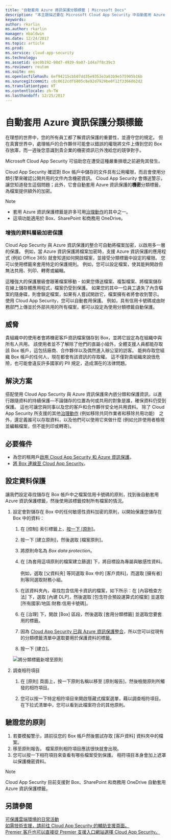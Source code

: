 ```yaml
---
title: "自動套用 Azure 資訊保護分類標籤 | Microsoft Docs"
description: "本主題描述要在 Microsoft Cloud App Security 中自動套用 Azure 資訊保護分類標籤的程序。"
keywords: 
author: rkarlin
ms.author: rkarlin
manager: mbaldwin
ms.date: 12/24/2017
ms.topic: article
ms.prod: 
ms.service: cloud-app-security
ms.technology: 
ms.assetid: eac0b192-98d7-4939-9a07-1d4a7f8c39c3
ms.reviewer: reutam
ms.suite: ems
ms.openlocfilehash: 6ef94215cbb07dd35e9353e3a63b9e575905b16b
ms.sourcegitcommit: c0c0612cdf6805c8e92d7929be0f12f33660b2d2
ms.translationtype: HT
ms.contentlocale: zh-TW
ms.lasthandoff: 12/25/2017
---
```

# <a name="automatically-apply-azure-information-protection-classification-labels"></a>自動套用 Azure 資訊保護分類標籤  

在理想的世界中，您的所有員工都了解資訊保護的重要性，並遵守您的規定。 但在真實世界中，處理帳戶的合作夥伴可能會以錯誤的權限將文件上傳到您的 Box 存放庫，而一週後您意識到貴企業的機密資訊已外洩給您的競爭對手。 

Microsoft Cloud App Security 可協助您在遭受這種嚴重損壞之前避免其發生。

Cloud App Security 確認對 Box 帳戶中儲存的文件具有公用權限，而且會使用分類引擎來確認公開共用的文件內含機密資訊。 Cloud App Security 會傳送警示，讓您知道發生這個問題；此外，它會自動套用 Azure 資訊保護的**機密**分類標籤，為檔案提供額外的加密。 

>[!NOTE]
> - 套用 Azure 資訊保護標籤是許多可用[治理動作](governance-actions.md)的其中之一。
> - 這項功能適用於 Box、SharePoint 和商務用 OneDrive。

### <a name="enhanced-data-level-encryption-protection"></a>增強的資料層級加密保護

Cloud App Security 與 Azure 資訊保護的整合可自動將檔案加密，以啟用多一層的保護。 例如，當 Azure 資訊保護將檔案加密時，支援 Azure 資訊保護的應用程式 (例如 Office 365) 就會知道如何開啟檔案，並接受分類標籤中設定的權限。 您可以使用標籤來套用特定的保護規則。 例如，您可以設定檔案，使其能夠開啟但無法共用、列印、轉寄或編輯。 

這種強大的保護層級會跟著檔案移動 - 如果您傳送檔案、複製檔案、將檔案儲存在線上儲存體應用程式，檔案仍受到保護。 如果您的其中一位員工遺失了內含檔案的隨身碟，則會鎖定檔案，如果有人嘗試開啟它，檔案擁有者將會收到警示。 使用 Cloud App Security，您可以自動套用保護。 例如，具有信用卡號碼或由財務部門上傳並於外部共用的所有檔案，都可以設定為使用分類標籤自動保護。 

## <a name="the-threat"></a>威脅 
貴組織中的使用者會將機密客戶資訊檔案儲存到 Box，並將它設定為在組織中與所有人共用。 該使用者並不了解除了他們的直屬小組外，全體支援人員都能存取該 Box 帳戶，這包括廠商、合作夥伴以及偶然進入辦公室的訪客。 能夠存取您組織 Box 帳戶的任何人，現在都會有該資訊的存取權。 這不僅對貴組織來說很危險，也可能會違反許多國家的 PII 規定，造成潛在的法律問題。

## <a name="the-solution"></a>解決方案
搭配使用 Cloud App Security 與 Azure 資訊保護來內嵌分類和保護資訊，以進行跟隨資料的持續保護—不論儲存的位置為何或共用的對象是誰，確保資料仍受到保護。 這也可讓您與同事以及您的客戶和合作夥伴安全地共用資料。 除了 Cloud App Security 所支援的其他[治理動作](governance-actions.md) (例如移除共同作業者和移除共用功能)　之外，還定義誰可以存取資料，以及他們可以使用它來做什麼 (例如允許使用者檢視並編輯檔案，但不能列印或轉寄)。

## <a name="prerequisites"></a>必要條件

- 為您的租用戶[啟用 Cloud App Security 和 Azure 資訊保護](azip-integration.md)。
- [將 Box 連線至 Cloud App Security](connect-box-to-microsoft-cloud-app-security.md)。

## <a name="setting-up-data-protection"></a>設定資料保護

讓我們設定尋找儲存在 Box 帳戶中之檔案信用卡號碼的原則，找到後自動套用 Azure 資訊保護標籤，然後使用該標籤控制所有檔案的情況。

1. 設定會對儲存在 Box 中的任何敏感性資料加密的原則，以開始保護您儲存在 Box 中的資料：

    1. 在 [控制] 索引標籤上，[按一下 [原則]](control-cloud-apps-with-policies.md)。 
    
    2. 按一下 [建立原則]，然後選取 [檔案原則]。
    
    3. 將原則命名為 *Box data protection*。
    
    4. 在 [為套用這項原則的檔案建立篩選] 下，將目標設為專屬與敏感性資料。<br></br>
    例如，選取 [父資料夾] 等同選取 Box 中的 [客戶資料]，而選取 [擁有者] 則等同選取財務小組。
    
    4. 在該資料夾內，尋找包含信用卡資訊的檔案，如下所示：在 [內容檢查方法] 下，選取 [內建 DLP]，然後選取 [包含符合預設運算式的檔案] 並選取 [所有國家/地區:財務:信用卡號碼]。
    
    5. 在 [治理] 下，開啟 [Box] 區段，然後選取 [套用分類標籤] 並選取您要套用的標籤。
    
    6. 因為 [Cloud App Security 已與 Azure 資訊保護整合](azip-integration.md)，所以您可以從現有的分類標籤清單中選取要用於保護資料的標籤。
 
    7. 按一下 [建立]。 
   
   ![將分類標籤新增至原則](./media/aip-auto-policy.png)
     
2. 調查相符項目
    
    1. 在 [原則] 頁面上，按一下原則名稱以移至 [原則報告]，然後檢閱原則所觸發的相符項目。

    2. 您可以按一下特定相符項目來開啟隱藏式檔案選單，藉以調查相符項目。 在下拉式清單中，您可以看到此檔案符合的其他原則。 
     
## <a name="validating-your-policy"></a>驗證您的原則

1. 若要模擬警示，請前往您的 Box 帳戶然後嘗試存取 [客戶資料] 資料夾中的檔案。
3. 移至原則報告。 檔案原則相符項目應該很快就會出現。 
4. 您可以按一下相符項目來查看有哪些檔案受到保護。 相符項目本身會加上遮罩以保護機密資料。 

>[!NOTE]
>Cloud App Security 目前支援對 Box、SharePoint 和商務用 OneDrive 自動套用 Azure 資訊保護標籤。


 ## <a name="see-also"></a>另請參閱  
[可保護雲端環境的日常活動](daily-activities-to-protect-your-cloud-environment.md)   
[如需技術支援，請前往 Cloud App Security 的輔助支援頁面。](http://support.microsoft.com/oas/default.aspx?prid=16031)   
[Premier 客戶也可以直接從 Premier 支援入口網站選擇 Cloud App Security。](https://premier.microsoft.com/)  
  
  